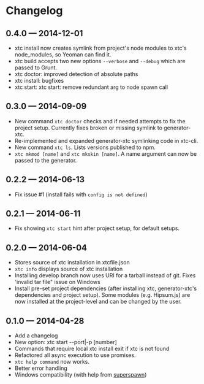 # Changelog

## 0.4.0 — 2014-12-01
- xtc install now creates symlink from project's node modules to xtc's node_modules, so Yeoman can find it.
- xtc build accepts two new options `--verbose` and `--debug` which are passed to Grunt.
- xtc doctor: improved detection of absolute paths
- xtc install: bugfixes
- xtc start: xtc start: remove redundant arg to node spawn call

## 0.3.0 — 2014-09-09
- New command `xtc doctor` checks and if needed attempts to fix the project setup. Currently fixes broken or missing symlink to generator-xtc.
- Re-implemented and expanded generator-xtc symlinking code in xtc-cli.
- New command `xtc ls`. Lists versions published to npm.
- `xtc mkmod [name]` and `xtc mkskin [name]`. A name argument can now be passed to the generator.

## 0.2.2 — 2014-06-13
- Fix issue #1 (install fails with `config is not defined`)

## 0.2.1 — 2014-06-11
- Fix showing `xtc start` hint after project setup, for default setups.

## 0.2.0 — 2014-06-04
- Stores source of xtc installation in xtcfile.json
- `xtc info` displays source of xtc installation
- Installing develop branch now uses URI for a tarball instead of git. Fixes 'invalid tar file" issue on Windows
- Install pre-set project dependencies (after installing xtc, generator-xtc's dependencies and project setup). Some modules (e.g. Hipsum.js) are now installed at the project-level and can be changed by the user.

## 0.1.0 — 2014-04-28
- Add a changelog
- New option: xtc start --port|-p [number]
- Commands that require local xtc install exit if xtc is not found
- Refactored all async execution to use promises.
- `xtc help command` now works.
- Better error handling
- Windows compatibility (with help from [superspawn](https://github.com/MarcDiethelm/superspawn))
